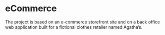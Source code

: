 # eCommerce

The project is based on an e-commerce storefront site and on a back office web application built for a fictional clothes retailer named Agatha’s.